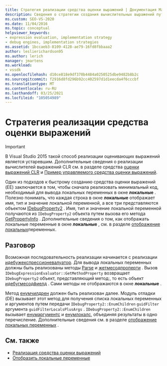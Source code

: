 ```yaml
---
title: Стратегия реализации средства оценки выражений | Документация Майкрософт
description: Сведения о стратегии создания вычислительных выражений путем первой реализации кода для вывода локальных переменных в окне Локальные.
ms.custom: SEO-VS-2020
ms.date: 11/04/2016
ms.topic: conceptual
helpviewer_keywords:
- expression evaluation, implementation strategy
- debug engines, implementation strategies
ms.assetid: 1bccaeb3-8109-4128-ae79-16fd8fbbaaa2
author: leslierichardson95
ms.author: lerich
manager: jmartens
ms.workload:
- vssdk
ms.openlocfilehash: d10ce818e9df370b4484a0250525dbe9482b8b2c
ms.sourcegitcommit: f2916d8fd296b92cc402597d1d1eecda4f6cccbf
ms.translationtype: MT
ms.contentlocale: ru-RU
ms.lasthandoff: 03/25/2021
ms.locfileid: "105054989"
---
```

# <a name="expression-evaluator-implementation-strategy"></a>Стратегия реализации средства оценки выражений
> [!IMPORTANT]
> В Visual Studio 2015 такой способ реализации оценивающих выражений является устаревшим. Дополнительные сведения о реализации вычислителей выражений CLR см. в разделе средства [оценки выражений CLR](https://github.com/Microsoft/ConcordExtensibilitySamples/wiki/CLR-Expression-Evaluators) и [Пример управляемого средства оценки выражений](https://github.com/Microsoft/ConcordExtensibilitySamples/wiki/Managed-Expression-Evaluator-Sample).

 Один из подходов к быстрому созданию средства оценки выражений (EE) заключается в том, чтобы сначала реализовать минимальный код, необходимый для вывода локальных переменных в окне **локальные** . Полезно понимать, что каждая строка в окне **локальные** отображает имя, тип и значение локальной переменной, а все три представляются объектом [IDebugProperty2](../../extensibility/debugger/reference/idebugproperty2.md) . Имя, тип и значение локальной переменной получаются из `IDebugProperty2` объекта путем вызова его метода [GetPropertyInfo](../../extensibility/debugger/reference/idebugproperty2-getpropertyinfo.md) . Дополнительные сведения о том, как отображать локальные переменные в окне **локальные** , см. в разделе [отображение локальных](../../extensibility/debugger/displaying-locals.md)переменных.

## <a name="discussion"></a>Разговор
 Возможная последовательность реализации начинается с реализации [идебужекспрессионевалуатор](../../extensibility/debugger/reference/idebugexpressionevaluator.md). Для вывода локальных переменных должны быть реализованы методы [Parse](../../extensibility/debugger/reference/idebugexpressionevaluator-parse.md) и [жетмесодпроперти](../../extensibility/debugger/reference/idebugexpressionevaluator-getmethodproperty.md) . Вызов `IDebugExpressionEvaluator::GetMethodProperty` возвращает `IDebugProperty2` объект, представляющий метод:, то есть объект [идебугмесодфиелд](../../extensibility/debugger/reference/idebugmethodfield.md) . Сами методы не отображаются в окне **локальные** .

 Метод [енумчилдрен](../../extensibility/debugger/reference/idebugproperty2-enumchildren.md) должен быть реализован далее. Модуль отладки (DE) вызывает этот метод для получения списка локальных переменных и аргументов путем передачи `IDebugProperty2::EnumChildren` `guidFilter` аргумента `guidFilterLocalsPlusArgs` . `IDebugProperty2::EnumChildren` вызывает [енумаргументс](../../extensibility/debugger/reference/idebugmethodfield-enumarguments.md) и [енумлокалс](../../extensibility/debugger/reference/idebugmethodfield-enumlocals.md), объединяя результаты в одно перечисление. Дополнительные сведения см. в разделе [отображение локальных переменных](../../extensibility/debugger/displaying-locals.md) .

## <a name="see-also"></a>См. также
- [Реализация средства оценки выражений](../../extensibility/debugger/implementing-an-expression-evaluator.md)
- [Отобразить локальные переменные](../../extensibility/debugger/displaying-locals.md)
